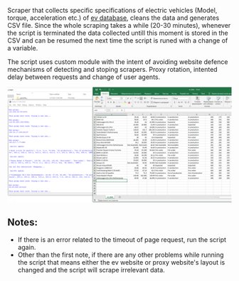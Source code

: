 Scraper that collects specific specifications of electric vehicles (Model, torque, acceleration etc.) of [ev database](https://ev-database.org/), cleans the data and generates CSV file.
Since the whole scraping takes a while (20-30 minutes), whenever the script is terminated the data collected untill this moment is stored in the CSV and
can be resumed the next time the script is runed with a change of a variable.

The script uses custom module with the intent of avoiding website defence mechanisms of detecting and stoping scrapers. Proxy rotation, intented delay between requests and change of user agents.


![Image description](demo.png)

## Notes:
- If there is an error related to the timeout of page request, run the script again.
- Other than the first note, if there are any other problems while running the script that means either the ev website or proxy website's layout is changed and the script will scrape irrelevant data.
